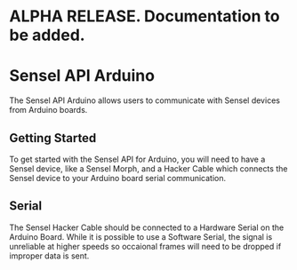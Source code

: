 # ALPHA RELEASE. Documentation to be added.

# Sensel API Arduino

The Sensel API Arduino allows users to communicate with Sensel devices from Arduino boards. 

## Getting Started

To get started with the Sensel API for Arduino, you will need to have a Sensel device, like a Sensel Morph, and a Hacker Cable which connects the Sensel device to your Arduino board serial communication.  

## Serial

The Sensel Hacker Cable should be connected to a Hardware Serial on the Arduino Board. While it is possible to use a Software Serial, the signal is unreliable at higher speeds so occaional frames will need to be dropped if improper data is sent.
